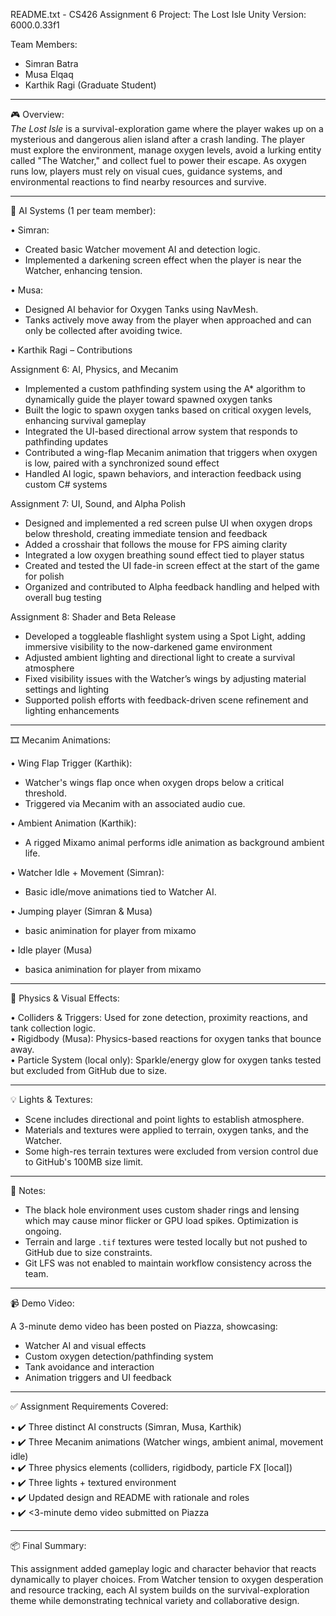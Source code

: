 README.txt - CS426 Assignment 6
Project: The Lost Isle
Unity Version: 6000.0.33f1

Team Members:
- Simran Batra
- Musa Elqaq
- Karthik Ragi (Graduate Student)

---

🎮 Overview:  
_The Lost Isle_ is a survival-exploration game where the player wakes up on a mysterious and dangerous alien island after a crash landing. The player must explore the environment, manage oxygen levels, avoid a lurking entity called "The Watcher," and collect fuel to power their escape. As oxygen runs low, players must rely on visual cues, guidance systems, and environmental reactions to find nearby resources and survive.

---

🧠 AI Systems (1 per team member):

• Simran:
  - Created basic Watcher movement AI and detection logic.
  - Implemented a darkening screen effect when the player is near the Watcher, enhancing tension.

• Musa:
  - Designed AI behavior for Oxygen Tanks using NavMesh.
  - Tanks actively move away from the player when approached and can only be collected after avoiding twice.

• Karthik Ragi – Contributions

Assignment 6: AI, Physics, and Mecanim
- Implemented a custom pathfinding system using the A* algorithm to dynamically guide the player toward spawned oxygen tanks
- Built the logic to spawn oxygen tanks based on critical oxygen levels, enhancing survival gameplay
- Integrated the UI-based directional arrow system that responds to pathfinding updates
- Contributed a wing-flap Mecanim animation that triggers when oxygen is low, paired with a synchronized sound effect
- Handled AI logic, spawn behaviors, and interaction feedback using custom C# systems

Assignment 7: UI, Sound, and Alpha Polish
- Designed and implemented a red screen pulse UI when oxygen drops below threshold, creating immediate tension and feedback
- Added a crosshair that follows the mouse for FPS aiming clarity
- Integrated a low oxygen breathing sound effect tied to player status
- Created and tested the UI fade-in screen effect at the start of the game for polish
- Organized and contributed to Alpha feedback handling and helped with overall bug testing

Assignment 8: Shader and Beta Release
- Developed a toggleable flashlight system using a Spot Light, adding immersive visibility to the now-darkened game environment
- Adjusted ambient lighting and directional light to create a survival atmosphere
- Fixed visibility issues with the Watcher’s wings by adjusting material settings and lighting
- Supported polish efforts with feedback-driven scene refinement and lighting enhancements

---

🎞️ Mecanim Animations:

• Wing Flap Trigger (Karthik):
  - Watcher's wings flap once when oxygen drops below a critical threshold.
  - Triggered via Mecanim with an associated audio cue.

• Ambient Animation (Karthik):
  - A rigged Mixamo animal performs idle animation as background ambient life.

• Watcher Idle + Movement (Simran):
  - Basic idle/move animations tied to Watcher AI.

•  Jumping player (Simran & Musa) 
 - basic animination for player from mixamo 

• Idle player (Musa) 
 - basica animination for player from mixamo 

  ---

🧪 Physics & Visual Effects:

• Colliders & Triggers: Used for zone detection, proximity reactions, and tank collection logic.   
• Rigidbody (Musa): Physics-based reactions for oxygen tanks that bounce away.   
• Particle System (local only): Sparkle/energy glow for oxygen tanks tested but excluded from GitHub due to size.   

---

💡 Lights & Textures:

- Scene includes directional and point lights to establish atmosphere.
- Materials and textures were applied to terrain, oxygen tanks, and the Watcher.
- Some high-res terrain textures were excluded from version control due to GitHub's 100MB size limit.

---

📝 Notes:

- The black hole environment uses custom shader rings and lensing which may cause minor flicker or GPU load spikes. Optimization is ongoing.
- Terrain and large `.tif` textures were tested locally but not pushed to GitHub due to size constraints.
- Git LFS was not enabled to maintain workflow consistency across the team.

---

📹 Demo Video:

A 3-minute demo video has been posted on Piazza, showcasing:
- Watcher AI and visual effects
- Custom oxygen detection/pathfinding system
- Tank avoidance and interaction
- Animation triggers and UI feedback

---

✅ Assignment Requirements Covered:

• ✔️ Three distinct AI constructs (Simran, Musa, Karthik)  
• ✔️ Three Mecanim animations (Watcher wings, ambient animal, movement idle)  
• ✔️ Three physics elements (colliders, rigidbody, particle FX [local])  
• ✔️ Three lights + textured environment  
• ✔️ Updated design and README with rationale and roles  
• ✔️ <3-minute demo video submitted on Piazza

---

📦 Final Summary:

This assignment added gameplay logic and character behavior that reacts dynamically to player choices. From Watcher tension to oxygen desperation and resource tracking, each AI system builds on the survival-exploration theme while demonstrating technical variety and collaborative design.

